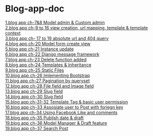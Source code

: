 # Blog-app-doc

<a href=https://github.com/sanjaygd/Blog_App-TD-7-8>1.blog app ch-7&8 Model admin & Custom admin</a></br>
<a href=https://github.com/sanjaygd/blog-app-TD-9-16>2.blog app ch-9 to 16 view creation, url mapping, template & template context </a></br>
<a href=https://github.com/sanjaygd/Blog_App-TD--17-to-19>3.blog app ch- 17 to 19 absolute url and 404 query</a></br>
<a href=https://github.com/sanjaygd/Blog_app-TD-20>4.blog app ch-20 Model form create view</a></br>
<a href=https://github.com/sanjaygd/Blog_app-TD-21>5.blog app ch-21 Instance update</a></br>
<a href=https://github.com/sanjaygd/Blog_app-TD-22>6.blog app ch-22 Django message framework</a></br>
<a href=https://github.com/sanjaygd/Blog_app-TD-23>7.blog app ch-23 Delete function added</a></br>
<a href=https://github.com/sanjaygd/Blog_app-TD-24>8.blog app ch-24 Templates & Inheritance</a></br>
<a href=https://github.com/sanjaygd/Blog_app-TD-25>9.blog app ch-25 Static Files</a></br>
<a href=https://github.com/sanjaygd/Blog_app-TD-26>10.blog app ch-26 Imlementing Bootstrap</a></br>
<a href=https://github.com/sanjaygd/Blog_app-TD-26>11.blog app ch-27 Pagination by queryset</a></br>
<a href=https://github.com/sanjaygd/Blog_app-TD-28>12.blog app ch-28 File field and Image field</a></br>
<a href=https://github.com/sanjaygd/Blog_app-TD-29>13.blog app ch-29 Slug field</a></br>
<a href=https://github.com/sanjaygd/Blog_app-TD-30>14.blog app ch-30 Slug field</a></br>
<a href=https://github.com/sanjaygd/Blog_app-TD-31-32>15.blog app ch-31-32 Template Tag & basic user permission</a></br>
<a href=https://github.com/sanjaygd/-Blog_App-TD-33>16.blog app ch-33 Assosiate user to Post with foriegn key</a></br>
<a href=https://github.com/sanjaygd/Blog_App-TD-34>17.blog app ch-34 Using Facebook Like and comments</a></br>
<a href=https://github.com/sanjaygd/Blog_App-TD-35>18.blog app ch-35 Publish date & draft</a></br>
<a href=https://github.com/sanjaygd/Blog_App-TD-36>19.blog app ch-36 Model Manager & Draft feature</a></br>
<a href=https://github.com/sanjaygd/Blog_App-TD-37>19.blog app ch-37 Search Post</a></br>






